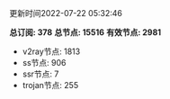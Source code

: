 更新时间2022-07-22 05:32:46

**总订阅: 378**
**总节点: 15516**
**有效节点: 2981**
- v2ray节点: 1813
- ss节点: 906
- ssr节点: 7
- trojan节点: 255
